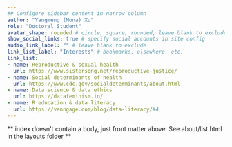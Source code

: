 ```yaml
---
## Configure sidebar content in narrow column
author: "Yangmeng (Mona) Xu"
role: "Doctoral Student"
avatar_shape: rounded # circle, square, rounded, leave blank to exclude
show_social_links: true # specify social accounts in site config
audio_link_label: "" # leave blank to exclude
link_list_label: "Interests" # bookmarks, elsewhere, etc.
link_list:
- name: Reproductive & sexual health
  url: https://www.sistersong.net/reproductive-justice/
- name: Social determinants of health
  url: https://www.cdc.gov/socialdeterminants/about.html
- name: Data science & data ethics
  url: https://datafeminism.io/
- name: R education & data literacy
  url: https://venngage.com/blog/data-literacy/#4
---
```


** index doesn't contain a body, just front matter above.
See about/list.html in the layouts folder **
